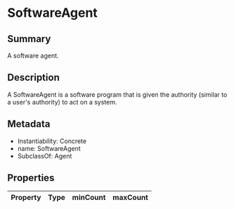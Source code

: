 <!-- Automatically generated by spec-parser v2.0.0 on 2023-12-27T15:02:03.969017+00:00 -->
<!-- SPDX-License-Identifier: Community-Spec-1.0 -->

# SoftwareAgent

## Summary

A software agent.


## Description

A SoftwareAgent is a software program that is given the authority (similar to a user's authority) to act on a system.


## Metadata

- Instantiability: Concrete
- name: SoftwareAgent
- SubclassOf: Agent



## Properties

| Property | Type | minCount | maxCount |
|---|---|---|---|

